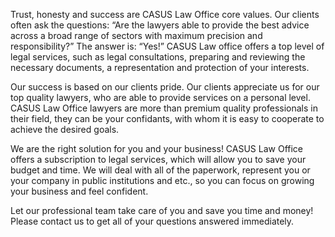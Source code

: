 Trust, honesty and success are CASUS Law Office core values. Our clients often ask the questions: “Are the lawyers able to provide the best advice across a broad range of sectors with maximum precision and responsibility?” The answer is: “Yes!”  CASUS Law office offers a top level of legal services, such as legal consultations, preparing and reviewing the necessary documents, a representation and protection of your interests.
<br/> 

Our success is based on our clients pride. Our clients appreciate us for our top quality lawyers, who are able to provide services on a personal level. CASUS Law Office lawyers are more than premium quality professionals in their field, they can be your confidants, with whom it is easy to cooperate to achieve the desired goals.
<br/>

We are the right solution for you and your business! CASUS Law Office offers a subscription to legal services, which will allow you to save your budget and time. We will deal with all of the paperwork, represent you or your company in public institutions and etc., so you can focus on growing your business and feel confident.
<br/>

Let our professional team take care of you and save you time and money! Please contact us to get all of your questions answered immediately.
